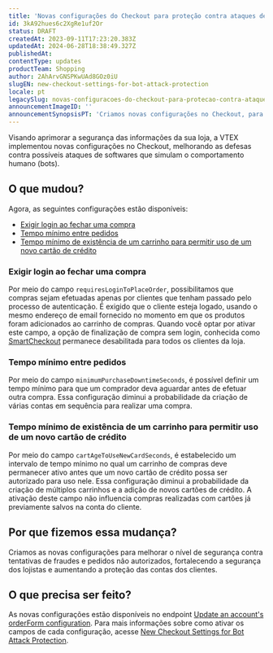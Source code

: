 ```yaml
---
title: 'Novas configurações do Checkout para proteção contra ataques de bots'
id: 3kA92hues6c2XgRe1uf2Or
status: DRAFT
createdAt: 2023-09-11T17:23:20.383Z
updatedAt: 2024-06-28T18:38:49.327Z
publishedAt: 
contentType: updates
productTeam: Shopping
author: 2AhArvGNSPKwUAd8GOz0iU
slugEN: new-checkout-settings-for-bot-attack-protection
locale: pt
legacySlug: novas-configuracoes-do-checkout-para-protecao-contra-ataques-de-bots
announcementImageID: ''
announcementSynopsisPT: 'Criamos novas configurações no Checkout, para evitar fraudes e pedidos não autorizados, fortalecendo a segurança.'
---
```



Visando aprimorar a segurança das informações da sua loja, a VTEX implementou novas configurações no Checkout, melhorando as defesas contra possíveis ataques de softwares que simulam o comportamento humano (bots).

## O que mudou?

Agora, as seguintes configurações estão disponíveis:

- [Exigir login ao fechar uma compra](#exigir-login-ao-fechar-uma-compra)
- [Tempo mínimo entre pedidos](#tempo-mínimo-entre-pedidos)
- [Tempo mínimo de existência de um carrinho para permitir uso de um novo cartão de crédito](#tempo-mínimo-de-existência-de-um-carrinho-para-permitir-uso-de-um-novo-cartão-de-crédito)

### Exigir login ao fechar uma compra

Por meio do campo `requiresLoginToPlaceOrder`, possibilitamos que compras sejam efetuadas apenas por clientes que tenham passado pelo processo de autenticação.
É exigido que o cliente esteja logado, usando o mesmo endereço de email fornecido no momento em que os produtos foram adicionados ao carrinho de compras.
Quando você optar por ativar este campo, a opção de finalização de compra sem login, conhecida como [SmartCheckout](https://help.vtex.com/pt/tutorial/smartcheckout-security--3SrJuuhrqwePUg1rp1exfB) permanece desabilitada para todos os clientes da loja.

### Tempo mínimo entre pedidos

Por meio do campo `minimumPurchaseDowntimeSeconds`, é possível definir um tempo mínimo para que um comprador deva aguardar antes de efetuar outra compra.
Essa configuração diminui a probabilidade da criação de várias contas em sequência para realizar uma compra.

### Tempo mínimo de existência de um carrinho para permitir uso de um novo cartão de crédito

Por meio do campo `cartAgeToUseNewCardSeconds`, é estabelecido um intervalo de tempo mínimo no qual um carrinho de compras deve permanecer ativo antes que um novo cartão de crédito possa ser autorizado para uso nele.
Essa configuração diminui a probabilidade da criação de múltiplos carrinhos e a adição de novos cartões de crédito.
A ativação deste campo não influencia compras realizadas com cartões já previamente salvos na conta do cliente.

## Por que fizemos essa mudança?

Criamos as novas configurações para melhorar o nível de segurança contra tentativas de fraudes e pedidos não autorizados, fortalecendo a segurança dos lojistas e aumentando a proteção das contas dos clientes.

## O que precisa ser feito?

As novas configurações estão disponíveis no endpoint [Update an account's orderForm configuration](https://developers.vtex.com/docs/guides/update-an-account-orderform-configuration). Para mais informações sobre como ativar os campos de cada configuração, acesse [New Checkout Settings for Bot Attack Protection](https://developers.vtex.com/updates/release-notes/2023-09-12-new-checkout-settings-for-bot-attack-protection).
